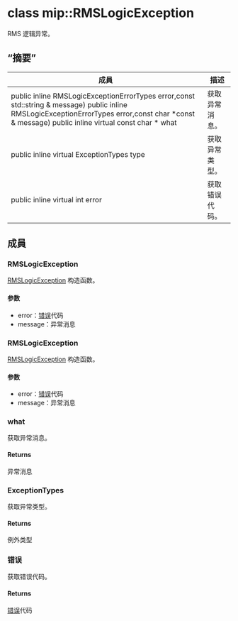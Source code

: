 # <a name="class-miprmslogicexception"></a>class mip::RMSLogicException 
RMS 逻辑异常。
## <a name="summary"></a>“摘要”
 成員                        | 描述                                
--------------------------------|---------------------------------------------
public inline  RMSLogicExceptionErrorTypes error,const std::string & message) public inline  RMSLogicExceptionErrorTypes error,const char *const & message) public inline virtual const char * what | 获取异常消息。
public inline virtual ExceptionTypes type | 获取异常类型。
public inline virtual int error | 获取错误代码。
## <a name="members"></a>成員
### <a name="rmslogicexception"></a>RMSLogicException
[RMSLogicException](#classmip_1_1_r_m_s_logic_exception) 构造函数。
#### <a name="parameters"></a>参数
* error：[错误](#classmip_1_1_error)代码 
* message：异常消息
### <a name="rmslogicexception"></a>RMSLogicException
[RMSLogicException](#classmip_1_1_r_m_s_logic_exception) 构造函数。
#### <a name="parameters"></a>参数
* error：[错误](#classmip_1_1_error)代码 
* message：异常消息
### <a name="what"></a>what
获取异常消息。
#### <a name="returns"></a>Returns
异常消息
### <a name="exceptiontypes"></a>ExceptionTypes
获取异常类型。
#### <a name="returns"></a>Returns
例外类型
### <a name="error"></a>错误
获取错误代码。
#### <a name="returns"></a>Returns
[错误](#classmip_1_1_error)代码